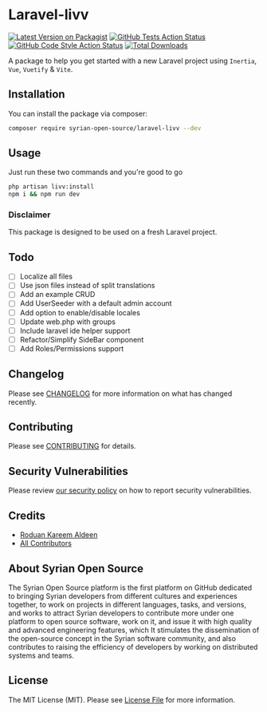 # Laravel-livv

[![Latest Version on Packagist](https://img.shields.io/packagist/v/syrian-open-source/laravel-livv.svg?style=flat-square)](https://packagist.org/packages/syrian-open-source/laravel-livv)
[![GitHub Tests Action Status](https://img.shields.io/github/workflow/status/syrian-open-source/laravel-livv/run-tests?label=tests)](https://github.com/syrian-open-source/laravel-livv/actions?query=workflow%3Arun-tests+branch%3Amain)
[![GitHub Code Style Action Status](https://img.shields.io/github/workflow/status/syrian-open-source/laravel-livv/Check%20&%20fix%20styling?label=code%20style)](https://github.com/syrian-open-source/laravel-livv/actions?query=workflow%3A"Check+%26+fix+styling"+branch%3Amain)
[![Total Downloads](https://img.shields.io/packagist/dt/syrian-open-source/laravel-livv.svg?style=flat-square)](https://packagist.org/packages/syrian-open-source/laravel-livv)

A package to help you get started with a new Laravel project using `Inertia`, `Vue`, `Vuetify` & `Vite`.

## Installation

You can install the package via composer:

```bash
composer require syrian-open-source/laravel-livv --dev
```

## Usage

Just run these two commands and you're good to go

```bash
php artisan livv:install
npm i && npm run dev
```

### Disclaimer
This package is designed to be used on a fresh Laravel project.

## Todo
- [ ] Localize all files
- [ ] Use json files instead of split translations
- [ ] Add an example CRUD
- [ ] Add UserSeeder with a default admin account
- [ ] Add option to enable/disable locales
- [ ] Update web.php with groups
- [ ] Include laravel ide helper support
- [ ] Refactor/Simplify SideBar component 
- [ ] Add Roles/Permissions support

## Changelog

Please see [CHANGELOG](CHANGELOG.md) for more information on what has changed recently.

## Contributing

Please see [CONTRIBUTING](https://github.com/spatie/.github/blob/main/CONTRIBUTING.md) for details.

## Security Vulnerabilities

Please review [our security policy](../../security/policy) on how to report security vulnerabilities.

## Credits

- [Roduan Kareem Aldeen](https://github.com/RoduanKD)
- [All Contributors](../../contributors)

About Syrian Open Source
-------
The Syrian Open Source platform is the first platform on GitHub dedicated to bringing Syrian developers from different
cultures and experiences together, to work on projects in different languages, tasks, and versions, and works to attract
Syrian developers to contribute more under one platform to open source software, work on it, and issue it with high
quality and advanced engineering features, which It stimulates the dissemination of the open-source concept in the
Syrian software community, and also contributes to raising the efficiency of developers by working on distributed
systems and teams.

## License

The MIT License (MIT). Please see [License File](LICENSE.md) for more information.
